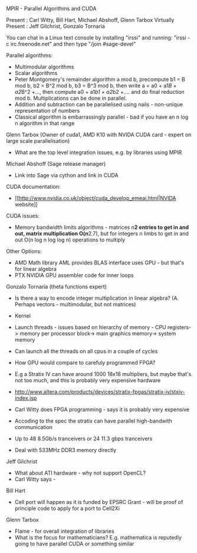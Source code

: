 MPIR - Parallel Algorithms and CUDA

Present : Carl Witty, Bill Hart, Michael Abshoff, Glenn Tarbox
Virtually Present : Jeff Gilchrist, Gonzalo Tornaria

You can chat in a Linux text console by installing "irssi" and running: "irssi -c irc.freenode.net" and then type "/join #sage-devel"

Parallel algorithms:

 * Multimodular algorithms
 * Scalar algorithms
 * Peter Montgomery's remainder algorithm a mod b, precompute b1 = B mod b, b2 = B^2 mod b, b3 = B^3 mod b, then write a = a0 + a1*B + a2*B^2 +..., then compute a0 + a1*b1 + a2*b2 +.... and do final reduction mod b. Multiplications can be done in parallel.
 * Addition and subtraction can be parallelised using nails - non-unique representation of numbers
 * Classical algorithm is embarrassingly parallel - bad if you have an n log n algorithm in that range

Glenn Tarbox (Owner of cuda1, AMD K10 with NVIDA CUDA card - expert on large scale parallelisation)

 * What are the top level integration issues, e.g. by libraries using MPIR

Michael Abshoff (Sage release manager)
 
 * Link into Sage via cython and link in CUDA

CUDA documentation:

 * [[http://www.nvidia.co.uk/object/cuda_develop_emeai.html|NVIDA website]]

CUDA issues:

 * Memory bandwidth limits algorithms - matrices n**2 entries to get in and out, matrix multiplication O(n**2.7), but for integers n limbs to get in and out O(n log n log log n) operations to multiply

Other Options:

 * AMD Math library AML provides BLAS interface uses GPU - but that's for linear algebra
 * PTX NVIDIA GPU assembler code for inner loops

Gonzalo Tornaria (theta functions expert)

 * Is there a way to encode integer multiplication in linear algebra? (A. Perhaps vectors - multimodular, but not matrices)

 * Kernel
 * Launch threads - issues based on hierarchy of memory - CPU registers-> memory per processor block-> main graphics memory-> system memory
 * Can launch all the threads on all cpus in a couple of cycles

 * How GPU would compare to carefuly programmed FPGA?
 * E.g a Stratix IV can have around 1000 18x18 multipliers, but maybe that's not too much, and this is probably very expensive hardware
 * http://www.altera.com/products/devices/stratix-fpgas/stratix-iv/stxiv-index.jsp
 * Carl Witty does FPGA programming - says it is probably very expensive
 * Accoding to the spec the stratix can have parallel high-bandwith communication
 * Up to 48 8.5Gb/s tranceivers or 24 11.3 gbps tranceivers
 * Deal with 533MHz DDR3 memory directly

Jeff Gilchrist
 
 * What about ATI hardware - why not support OpenCL?
 * Carl Witty says - 

Bill Hart

 * Cell port will happen as it is funded by EPSRC Grant - will be proof of principle code to apply for a port to Cell2Xi

Glenn Tarbox 

 * Flame - for overall integration of libraries
 * What is the focus for mathematicians? E.g. mathematica is reputedly going to have parallel CUDA or something similar
